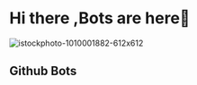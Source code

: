 # Hi there ,Bots are here👋

![istockphoto-1010001882-612x612](https://user-images.githubusercontent.com/96376074/146673783-c385bb00-733d-4d49-8749-db6f1c7749ce.jpg)

## Github Bots
